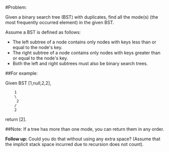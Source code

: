 #Problem:

Given a binary search tree (BST) with duplicates, find all the mode(s) (the most frequently occurred element) in the given BST.

Assume a BST is defined as follows:

  * The left subtree of a node contains only nodes with keys less than or equal to the node's key.  
  * The right subtree of a node contains only nodes with keys greater than or equal to the node's key.
  * Both the left and right subtrees must also be binary search trees.

##For example:

Given BST [1,null,2,2],

    	1  
		\  
		 2  
		/  
		2  

return [2].

##Note: 
If a tree has more than one mode, you can return them in any order.  

**Follow up:** Could you do that without using any extra space? (Assume that the implicit stack space incurred due to recursion does not count).